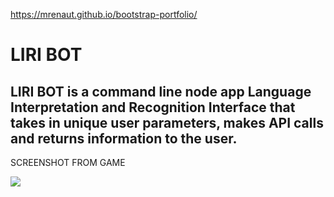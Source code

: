 https://mrenaut.github.io/bootstrap-portfolio/





LIRI BOT
===

LIRI BOT is a command line node app Language Interpretation and Recognition Interface that takes in unique user parameters, makes API calls and returns information to the user.
---

<!--

**INSTRUCTIONS**
-->

<!--
1. CLICK START TO BEGIN.  ONCE YOU CLICK START YOU WILL HAVE 90 SECONDS TO ANSWER AS MANY QUESTIONS AS POSSIBLE
2. FILL IN THE BUBBLE BY CLICKING IN THE FORM NEXT TO THE CORRECT ANSWER
3. CLICK SUBMIT WHEN YOU HAVE FINISHED ANSWERING THE QUESTIONS.  IF YOU RUN OUT OF TIME, A POP UP WINDOW WILL DISPLAY, INFORMING YOU THAT YOUR TIME IS UP.

[Click here to go to the live link](https://mrenaut.github.io/trivia-game/).
-->


SCREENSHOT FROM GAME


![](/underconstruction.JPG)
